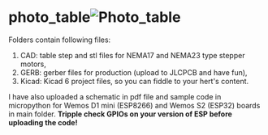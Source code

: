 # photo_table![Photo_table](https://user-images.githubusercontent.com/121867860/210368397-0b7a385e-b9f3-4f06-ab38-26f59a5992ff.png)

Folders contain following files:
1) CAD: table step and stl files for NEMA17 and NEMA23 type stepper motors, 
2) GERB: gerber files for production (upload to JLCPCB and have fun), 
3) Kicad: Kicad 6 project files, so you can fiddle to your hert's content.

I have also uploaded a schematic in pdf file and sample code in micropython for Wemos D1 mini (ESP8266) and Wemos S2 (ESP32) boards in main folder. **Tripple check GPIOs on your version of ESP before uploading the code!**
